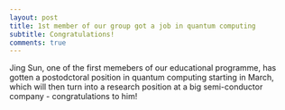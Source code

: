 ```yaml
---
layout: post
title: 1st member of our group got a job in quantum computing
subtitle: Congratulations! 
comments: true
---
```


Jing Sun, one of the first memebers of our educational programme, has gotten a postodctoral position in quantum computing starting in March, which will then turn into a research position at a big semi-conductor company - congratulations to him! 
